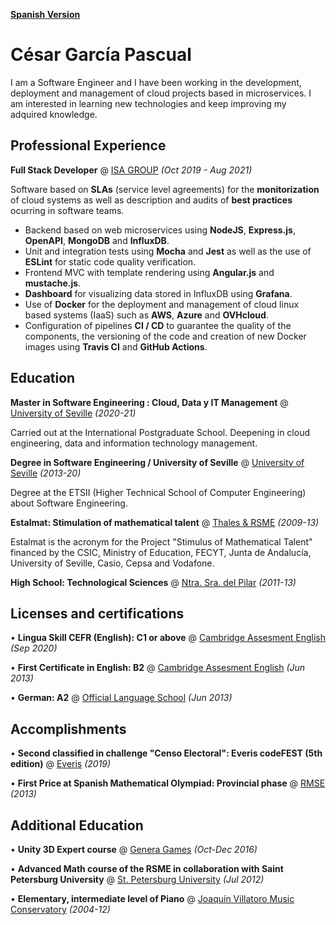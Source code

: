 [**Spanish Version**](./es)

# César García Pascual

I am a Software Engineer and I have been working in the development, deployment and management of cloud projects based in microservices. I am interested in learning new technologies and keep improving my adquired knowledge.

## Professional Experience

**Full Stack Developer** @ [ISA GROUP](https://www.isa.us.es/3.0/) _(Oct 2019 - Aug 2021)_ 

Software based on **SLAs** (service level agreements) for the **monitorization** of cloud systems as well as description and audits of **best practices** ocurring in software teams.
- Backend based on web microservices using **NodeJS**, **Express.js**, **OpenAPI**, **MongoDB** and **InfluxDB**.
- Unit and integration tests using **Mocha** and **Jest** as well as the use of **ESLint** for static code quality verification.
- Frontend MVC with template rendering using **Angular.js** and **mustache.js**.
- **Dashboard** for visualizing data stored in InfluxDB using **Grafana**.
- Use of **Docker** for the deployment and management of cloud linux based systems (IaaS) such as **AWS**, **Azure** and **OVHcloud**.
- Configuration of pipelines **CI / CD** to guarantee the quality of the components, the versioning of the code and creation of new Docker images using **Travis CI** and **GitHub Actions**.

## Education

**Master in Software Engineering : Cloud, Data y IT Management** @ [University of Seville](https://masteroficial.us.es/mis/index.html) _(2020-21)_

Carried out at the International Postgraduate School. Deepening in cloud engineering, data and information technology management.

**Degree in Software Engineering / University of Seville** @ [University of Seville](https://www.informatica.us.es/index.php/grados/ingenieria-del-software) _(2013-20)_ 

Degree at the ETSII (Higher Technical School of Computer Engineering) about Software Engineering.

**Estalmat: Stimulation of mathematical talent** @ [Thales & RSME](https://thales.cica.es/estalmat/) _(2009-13)_

Estalmat is the acronym for the Project "Stimulus of Mathematical Talent" financed by the CSIC, Ministry of Education, FECYT, Junta de Andalucía, University of Seville, Casio, Cepsa and Vodafone.

**High School: Technological Sciences** @ [Ntra. Sra. del Pilar](https://marianistasjerez.org/) _(2011-13)_


## Licenses and certifications

• **Lingua Skill CEFR (English): C1 or above** @ [Cambridge Assesment English](https://www.cambridgeenglish.org/exams-and-tests/linguaskill/) _(Sep 2020)_

• **First Certificate in English: B2** @ [Cambridge Assesment English](https://www.cambridgeenglish.org/exams-and-tests/first/) _(Jun 2013)_

• **German: A2** @ [Official Language School](http://www.eoijerez.com/) _(Jun 2013)_

## Accomplishments

• **Second classified in challenge "Censo Electoral": Everis codeFEST (5th edition)** @ [Everis](http://codefest.everis.com/) _(2019)_

• **First Price at Spanish Mathematical Olympiad: Provincial phase** @ [RMSE](http://www.olimpiadamatematica.es/platea.pntic.mec.es/_csanchez/olimmain.html) _(2013)_

## Additional Education

• **Unity 3D Expert course** @ [Genera Games](https://genjoy.com/) _(Oct-Dec 2016)_

• **Advanced Math course of the RSME in collaboration with Saint Petersburg University** @ [St. Petersburg University](https://english.spbu.ru/) _(Jul 2012)_

• **Elementary, intermediate level of Piano** @ [Joaquín Villatoro Music Conservatory](https://www.cpmjerez.es/) _(2004-12)_
